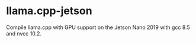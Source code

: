 # llama.cpp-jetson
Compile llama.cpp with GPU support on the Jetson Nano 2019 with gcc 8.5 and nvcc 10.2.
